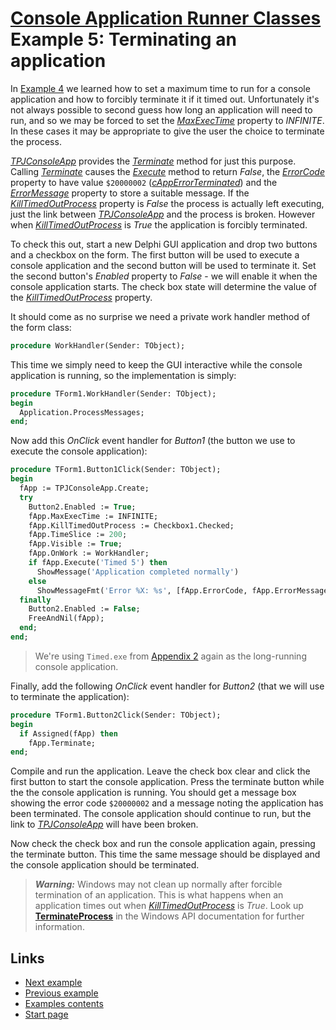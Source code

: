 # [Console Application Runner Classes](../../ConsoleApp.md) Example 5: Terminating an application

In [Example 4](./Example4.md) we learned how to set a maximum time to run for a console application and how to forcibly terminate it if it timed out. Unfortunately it's not always possible to second guess how long an application will need to run, and so we may be forced to set the [_MaxExecTime_](../API/TPJCustomConsoleApp-MaxExecTime.md) property to _INFINITE_. In these cases it may be appropriate to give the user the choice to terminate the process.

[_TPJConsoleApp_](../API/TPJConsoleApp.md) provides the [_Terminate_](../API/TPJCustomConsoleApp-Terminate.md) method for just this purpose. Calling [_Terminate_](../API/TPJCustomConsoleApp-Terminate.md) causes the [_Execute_](../API/TPJCustomConsoleApp-Execute.md) method to return _False_, the [_ErrorCode_](../API/TPJCustomConsoleApp-ErrorCode.md) property to have value `$20000002` ([_cAppErrorTerminated_](../API/Constants.md#capperrorterminated)) and the [_ErrorMessage_](../API/TPJCustomConsoleApp-ErrorMessage.md) property to store a suitable message. If the [_KillTimedOutProcess_](../API/TPJCustomConsoleApp-KillTimedOutProcess.md) property is _False_ the process is actually left executing, just the link between [_TPJConsoleApp_](../API/TPJConsoleApp.md) and the process is broken. However when [_KillTimedOutProcess_](../API/TPJCustomConsoleApp-KillTimedOutProcess.md) is _True_ the application is forcibly terminated.

To check this out, start a new Delphi GUI application and drop two buttons and a checkbox on the form. The first button will be used to execute a console application and the second button will be used to terminate it. Set the second button's _Enabled_ property to _False_ - we will enable it when the console application starts. The check box state will determine the value of the [_KillTimedOutProcess_](../API/TPJCustomConsoleApp-KillTimedOutProcess.md) property.

It should come as no surprise we need a private work handler method of the form class:

```pascal
procedure WorkHandler(Sender: TObject);
```

This time we simply need to keep the GUI interactive while the console application is running, so the implementation is simply:

```pascal
procedure TForm1.WorkHandler(Sender: TObject);
begin
  Application.ProcessMessages;
end;
```

Now add this _OnClick_ event handler for _Button1_ (the button we use to execute the console application):

```pascal
procedure TForm1.Button1Click(Sender: TObject);
begin
  fApp := TPJConsoleApp.Create;
  try
    Button2.Enabled := True;
    fApp.MaxExecTime := INFINITE;
    fApp.KillTimedOutProcess := Checkbox1.Checked;
    fApp.TimeSlice := 200;
    fApp.Visible := True;
    fApp.OnWork := WorkHandler;
    if fApp.Execute('Timed 5') then
      ShowMessage('Application completed normally')
    else
      ShowMessageFmt('Error %X: %s', [fApp.ErrorCode, fApp.ErrorMessage]);
  finally
    Button2.Enabled := False;
    FreeAndNil(fApp);
  end;
end;
```

> We're using `Timed.exe` from [Appendix 2](../Appendices/Appendix2.md) again as the long-running console application.

Finally, add the following _OnClick_ event handler for _Button2_ (that we will use to terminate the application):

```pascal
procedure TForm1.Button2Click(Sender: TObject);
begin
  if Assigned(fApp) then
    fApp.Terminate;
end;
```

Compile and run the application. Leave the check box clear and click the first button to start the console application. Press the terminate button while the the console application is running. You should get a message box showing the error code `$20000002` and a message noting the application has been terminated. The console application should continue to run, but the link to [_TPJConsoleApp_](../API/TPJConsoleApp.md) will have been broken.

Now check the check box and run the console application again, pressing the terminate button. This time the same message should be displayed and the console application should be terminated.

> ***Warning:*** Windows may not clean up normally after forcible termination of an application. This is what happens when an application times out when [_KillTimedOutProcess_](../API/TPJCustomConsoleApp-KillTimedOutProcess.md) is _True_. Look up [__TerminateProcess__](http://msdn.microsoft.com/en-us/library/ms686714.aspx) in the Windows API documentation for further information.

## Links

* [Next example](./Example6.md)
* [Previous example](./Example4.md)
* [Examples contents](../Examples.md)
* [Start page](../../ConsoleApp.md)
